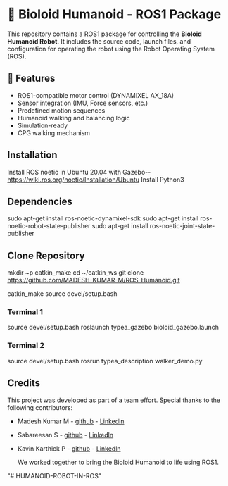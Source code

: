 # 🤖 Bioloid Humanoid - ROS1 Package

This repository contains a ROS1 package for controlling the **Bioloid Humanoid Robot**. It includes the source code, launch files, and configuration for operating the robot using the Robot Operating System (ROS).

  
## 🚀 Features

- ROS1-compatible motor control (DYNAMIXEL AX_18A)
- Sensor integration (IMU, Force sensors, etc.)
- Predefined motion sequences
- Humanoid walking and balancing logic
- Simulation-ready
- CPG walking mechanism

## Installation

Install ROS noetic in Ubuntu 20.04 with Gazebo-- https://wiki.ros.org/noetic/Installation/Ubuntu
Install Python3

## Dependencies

sudo apt-get install ros-noetic-dynamixel-sdk
sudo apt-get install ros-noetic-robot-state-publisher
sudo apt-get install ros-noetic-joint-state-publisher

## Clone Repository

mkdir ~p catkin_make
cd ~/catkin_ws
git clone https://github.com/MADESH-KUMAR-M/ROS-Humanoid.git

catkin_make
source devel/setup.bash

### Terminal 1

source devel/setup.bash
roslaunch typea_gazebo bioloid_gazebo.launch

### Terminal 2

source devel/setup.bash
rosrun typea_description walker_demo.py

## Credits

This project was developed as part of a team effort. Special thanks to the following contributors:

- Madesh Kumar M - [github](https://github.com/MADESH-KUMAR-M) - [Linkedln](https://www.linkedin.com/in/madesh-kumar)
- Sabareesan S - [github](https://github.com/Sabareesan-K-C) - [Linkedln](https://www.linkedin.com/in/sabareesan-k-c-b24920303/)
- Kavin Karthick P - [github](https://github.com/PSKAVIN) - [Linkedln](https://www.linkedin.com/in/kavin-karthick-p-333874316/)

  We worked together to bring the Bioloid Humanoid to life using ROS1.




"# HUMANOID-ROBOT-IN-ROS" 

